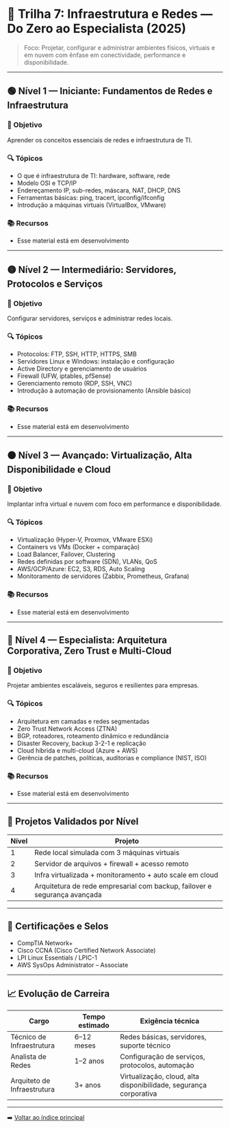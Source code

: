 # 🛜 Trilha 7: Infraestrutura e Redes — Do Zero ao Especialista (2025)

> Foco: Projetar, configurar e administrar ambientes físicos, virtuais e em nuvem com ênfase em conectividade, performance e disponibilidade.

---

## 🟢 Nível 1 — Iniciante: Fundamentos de Redes e Infraestrutura

### 🎯 Objetivo

Aprender os conceitos essenciais de redes e infraestrutura de TI.

### 🔍 Tópicos

- O que é infraestrutura de TI: hardware, software, rede
- Modelo OSI e TCP/IP
- Endereçamento IP, sub-redes, máscara, NAT, DHCP, DNS
- Ferramentas básicas: ping, tracert, ipconfig/ifconfig
- Introdução a máquinas virtuais (VirtualBox, VMware)

### 📚 Recursos

- Esse material está em desenvolvimento
<!--
- Curso: “Fundamentos de Redes” — Cisco Networking Academy
- Curso: “Infraestrutura Básica” — Alura / Udemy
- Projeto: Montagem de rede local virtual com máquinas simuladas -->

---

## 🟡 Nível 2 — Intermediário: Servidores, Protocolos e Serviços

### 🎯 Objetivo

Configurar servidores, serviços e administrar redes locais.

### 🔍 Tópicos

- Protocolos: FTP, SSH, HTTP, HTTPS, SMB
- Servidores Linux e Windows: instalação e configuração
- Active Directory e gerenciamento de usuários
- Firewall (UFW, iptables, pfSense)
- Gerenciamento remoto (RDP, SSH, VNC)
- Introdução à automação de provisionamento (Ansible básico)

### 📚 Recursos

- Esse material está em desenvolvimento
<!-- - Curso: “Linux Administration” — LPI Essentials / Dio / Alura
- Projeto: Criar uma rede simulada com autenticação e servidor de arquivos
  -->

---

## 🟠 Nível 3 — Avançado: Virtualização, Alta Disponibilidade e Cloud

### 🎯 Objetivo

Implantar infra virtual e nuvem com foco em performance e disponibilidade.

### 🔍 Tópicos

- Virtualização (Hyper-V, Proxmox, VMware ESXi)
- Containers vs VMs (Docker + comparação)
- Load Balancer, Failover, Clustering
- Redes definidas por software (SDN), VLANs, QoS
- AWS/GCP/Azure: EC2, S3, RDS, Auto Scaling
- Monitoramento de servidores (Zabbix, Prometheus, Grafana)

### 📚 Recursos

- Esse material está em desenvolvimento
<!-- - Curso: “Virtualização e Cloud” — Udemy / Alura
- Projeto: Infra híbrida com servidores locais + cloud + failover -->

---

## 🔴 Nível 4 — Especialista: Arquitetura Corporativa, Zero Trust e Multi-Cloud

### 🎯 Objetivo

Projetar ambientes escaláveis, seguros e resilientes para empresas.

### 🔍 Tópicos

- Arquitetura em camadas e redes segmentadas
- Zero Trust Network Access (ZTNA)
- BGP, roteadores, roteamento dinâmico e redundância
- Disaster Recovery, backup 3-2-1 e replicação
- Cloud híbrida e multi-cloud (Azure + AWS)
- Gerência de patches, políticas, auditorias e compliance (NIST, ISO)

### 📚 Recursos

- Esse material está em desenvolvimento
<!-- - Livro: “Redes de Computadores” — Andrew Tanenbaum
- Curso: “Infraestrutura de Alta Performance” — Udemy / Cursos LinuxTips
- Projeto: Arquitetura corporativa com segurança, failover e documentação -->

---

## 🧪 Projetos Validados por Nível

| Nível | Projeto                                                                   |
| ----- | ------------------------------------------------------------------------- |
| 1     | Rede local simulada com 3 máquinas virtuais                               |
| 2     | Servidor de arquivos + firewall + acesso remoto                           |
| 3     | Infra virtualizada + monitoramento + auto scale em cloud                  |
| 4     | Arquitetura de rede empresarial com backup, failover e segurança avançada |

---

## 🧠 Certificações e Selos

- CompTIA Network+
- Cisco CCNA (Cisco Certified Network Associate)
- LPI Linux Essentials / LPIC-1
- AWS SysOps Administrator – Associate

---

## 📈 Evolução de Carreira

| Cargo                       | Tempo estimado | Exigência técnica                                                 |
| --------------------------- | -------------- | ----------------------------------------------------------------- |
| Técnico de Infraestrutura   | 6–12 meses     | Redes básicas, servidores, suporte técnico                        |
| Analista de Redes           | 1–2 anos       | Configuração de serviços, protocolos, automação                   |
| Arquiteto de Infraestrutura | 3+ anos        | Virtualização, cloud, alta disponibilidade, segurança corporativa |

---

➡️ [Voltar ao índice principal](../../README.md)

